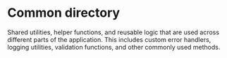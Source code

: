 # Common directory

Shared utilities, helper functions, and reusable logic that are used across different parts of the application. This includes custom error handlers, logging utilities, validation functions, and other commonly used methods.